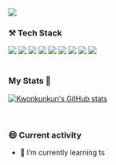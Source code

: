 <img src="https://capsule-render.vercel.app/api?type=wave&color=auto&height=300&section=header&text=Hi there 👋 I'm Kwon&fontSize=80" />

<!-- - 🔭 I’m currently working on ... -->


### ⚒ Tech Stack

<div>
<img src="https://img.shields.io/badge/C-gray?style=flat-square&logo=C&logoColor=white"/>
<img src="https://img.shields.io/badge/C++-blue?style=flat-square&logo=C%2B%2B&logoColor=white"/>
<img src="https://img.shields.io/badge/Javascript-orange?style=flat-square&logo=JavaScript&logoColor=white"/>
<img src="https://img.shields.io/badge/css-blue?style=flat-square&logo=CSS3&logoColor=white"/>
<img src="https://img.shields.io/badge/HTML-red?style=flat-square&logo=HTML5&logoColor=white"/>
<img src="https://img.shields.io/badge/React-9cf?style=flat-square&logo=React&logoColor=white"/>
<img src="https://img.shields.io/badge/Redux-blue?style=flat-square&logo=Redux&logoColor=white"/>
  <img src="https://img.shields.io/badge/ReduxSaga-purple?style=flat-square&logo=Redux-Saga&logoColor=white"/>
<img src="https://img.shields.io/badge/Unity-black?style=flat-square&logo=Unity&logoColor=white"/>
</div>

<br/>
  
### My Stats 🙂 

[![Kwonkunkun's GitHub stats](https://github-readme-stats.vercel.app/api?username=Kwonkunkun)](https://github.com/anuraghazra/github-readme-stats)
  
 <br/>
  
### 😄 Current activity
- 🌱 I’m currently learning ts
<!--
- 👯 I’m looking to collaborate on ...
- 🤔 I’m looking for help with ...
- 💬 Ask me about ...
- 📫 How to reach me: ...
- 😄 Pronouns: ...
- ⚡ Fun fact: ...
-->

